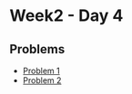 # Week2 - Day 4

## Problems
- [Problem 1](https://leetcode.com/problems/binary-watch/description/?envType=problem-list-v2&envId=bit-manipulation)
- [Problem 2](https://leetcode.com/problems/convert-a-number-to-hexadecimal/description/?envType=problem-list-v2&envId=bit-manipulation)
